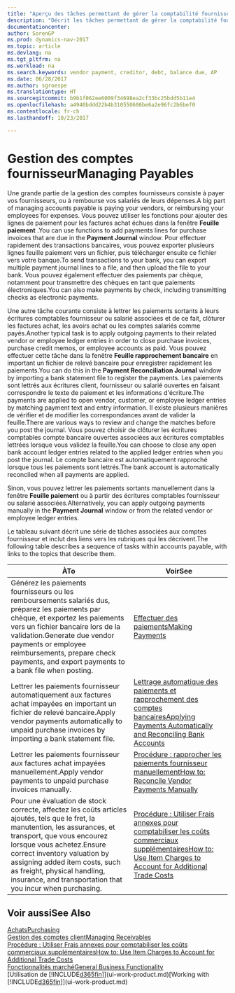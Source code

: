 ```yaml
---
title: "Aperçu des tâches permettant de gérer la comptabilité fournisseur"
description: "Décrit les tâches permettant de gérer la comptabilité fournisseur, par exemple, le paiement des créditeurs ou le lettrage de paiements sortants dans la comptabilité pour clôturer des factures ou des avoirs."
documentationcenter: 
author: SorenGP
ms.prod: dynamics-nav-2017
ms.topic: article
ms.devlang: na
ms.tgt_pltfrm: na
ms.workload: na
ms.search.keywords: vendor payment, creditor, debt, balance due, AP
ms.date: 06/28/2017
ms.author: sgroespe
ms.translationtype: HT
ms.sourcegitcommit: b9b1f062ee6009f34698ea2cf33bc25bdd5b11e4
ms.openlocfilehash: a4940bddd22b4b310550606be6a2e96fc2b6bef0
ms.contentlocale: fr-ch
ms.lasthandoff: 10/23/2017

---
```

# <a name="managing-payables"></a><span data-ttu-id="10fa7-103">Gestion des comptes fournisseur</span><span class="sxs-lookup"><span data-stu-id="10fa7-103">Managing Payables</span></span>
<span data-ttu-id="10fa7-104">Une grande partie de la gestion des comptes fournisseurs consiste à payer vos fournisseurs, ou à rembourse vos salariés de leurs dépenses.</span><span class="sxs-lookup"><span data-stu-id="10fa7-104">A big part of managing accounts payable is paying your vendors, or reimbursing your employees for expenses.</span></span> <span data-ttu-id="10fa7-105">Vous pouvez utiliser les fonctions pour ajouter des lignes de paiement pour les factures achat échues dans la fenêtre **Feuille paiement** .</span><span class="sxs-lookup"><span data-stu-id="10fa7-105">You can use functions to add payments lines for purchase invoices that are due in the **Payment Journal** window.</span></span> <span data-ttu-id="10fa7-106">Pour effectuer rapidement des transactions bancaires, vous pouvez exporter plusieurs lignes feuille paiement vers un fichier, puis télécharger ensuite ce fichier vers votre banque.</span><span class="sxs-lookup"><span data-stu-id="10fa7-106">To send transactions to your bank, you can export multiple payment journal lines to a file, and then upload the file to your bank.</span></span> <span data-ttu-id="10fa7-107">Vous pouvez également effectuer des paiements par chèque, notamment pour transmettre des chèques en tant que paiements électroniques.</span><span class="sxs-lookup"><span data-stu-id="10fa7-107">You can also make payments by check, including transmitting checks as electronic payments.</span></span>

<span data-ttu-id="10fa7-108">Une autre tâche courante consiste à lettrer les paiements sortants à leurs écritures comptables fournisseur ou salarié associées et de ce fait, clôturer les factures achat, les avoirs achat ou les comptes salariés comme payés.</span><span class="sxs-lookup"><span data-stu-id="10fa7-108">Another typical task is to apply outgoing payments to their related vendor or employee ledger entries in order to close purchase invoices, purchase credit memos, or employee accounts as paid.</span></span> <span data-ttu-id="10fa7-109">Vous pouvez effectuer cette tâche dans la fenêtre **Feuille rapprochement bancaire** en important un fichier de relevé bancaire pour enregistrer rapidement les paiements.</span><span class="sxs-lookup"><span data-stu-id="10fa7-109">You can do this in the **Payment Reconciliation Journal** window by importing a bank statement file to register the payments.</span></span> <span data-ttu-id="10fa7-110">Les paiements sont lettrés aux écritures client, fournisseur ou salarié ouvertes en faisant correspondre le texte de paiement et les informations d'écriture.</span><span class="sxs-lookup"><span data-stu-id="10fa7-110">The payments are applied to open vendor, customer, or employee ledger entries by matching payment text and entry information.</span></span> <span data-ttu-id="10fa7-111">Il existe plusieurs manières de vérifier et de modifier les correspondances avant de valider la feuille.</span><span class="sxs-lookup"><span data-stu-id="10fa7-111">There are various ways to review and change the matches before you post the journal.</span></span> <span data-ttu-id="10fa7-112">Vous pouvez choisir de clôturer les écritures comptables compte bancaire ouvertes associées aux écritures comptables lettrées lorsque vous validez la feuille.</span><span class="sxs-lookup"><span data-stu-id="10fa7-112">You can choose to close any open bank account ledger entries related to the applied ledger entries when you post the journal.</span></span> <span data-ttu-id="10fa7-113">Le compte bancaire est automatiquement rapproché lorsque tous les paiements sont lettrés.</span><span class="sxs-lookup"><span data-stu-id="10fa7-113">The bank account is automatically reconciled when all payments are applied.</span></span>

<span data-ttu-id="10fa7-114">Sinon, vous pouvez lettrer les paiements sortants manuellement dans la fenêtre **Feuille paiement** ou à partir des écritures comptables fournisseur ou salarié associées.</span><span class="sxs-lookup"><span data-stu-id="10fa7-114">Alternatively, you can apply outgoing payments manually in the **Payment Journal** window or from the related vendor or employee ledger entries.</span></span>

<span data-ttu-id="10fa7-115">Le tableau suivant décrit une série de tâches associées aux comptes fournisseur et inclut des liens vers les rubriques qui les décrivent.</span><span class="sxs-lookup"><span data-stu-id="10fa7-115">The following table describes a sequence of tasks within accounts payable, with links to the topics that describe them.</span></span>

| <span data-ttu-id="10fa7-116">À</span><span class="sxs-lookup"><span data-stu-id="10fa7-116">To</span></span> | <span data-ttu-id="10fa7-117">Voir</span><span class="sxs-lookup"><span data-stu-id="10fa7-117">See</span></span> |
| --- | --- |
| <span data-ttu-id="10fa7-118">Générez les paiements fournisseurs ou les remboursements salariés dus, préparez les paiements par chèque, et exportez les paiements vers un fichier bancaire lors de la validation.</span><span class="sxs-lookup"><span data-stu-id="10fa7-118">Generate due vendor payments or employee reimbursements, prepare check payments, and export payments to a bank file when posting.</span></span> |[<span data-ttu-id="10fa7-119">Effectuer des paiements</span><span class="sxs-lookup"><span data-stu-id="10fa7-119">Making Payments</span></span>](payables-make-payments.md) |
| <span data-ttu-id="10fa7-120">Lettrer les paiements fournisseur automatiquement aux factures achat impayées en important un fichier de relevé bancaire.</span><span class="sxs-lookup"><span data-stu-id="10fa7-120">Apply vendor payments automatically to unpaid purchase invoices by importing a bank statement file.</span></span> |[<span data-ttu-id="10fa7-121">Lettrage automatique des paiements et rapprochement des comptes bancaires</span><span class="sxs-lookup"><span data-stu-id="10fa7-121">Applying Payments Automatically and Reconciling Bank Accounts</span></span>](receivables-apply-payments-auto-reconcile-bank-accounts.md) |
| <span data-ttu-id="10fa7-122">Lettrer les paiements fournisseur aux factures achat impayées manuellement.</span><span class="sxs-lookup"><span data-stu-id="10fa7-122">Apply vendor payments to unpaid purchase invoices manually.</span></span> |[<span data-ttu-id="10fa7-123">Procédure : rapprocher les paiements fournisseur manuellement</span><span class="sxs-lookup"><span data-stu-id="10fa7-123">How to: Reconcile Vendor Payments Manually</span></span>](payables-how-apply-purchase-transactions-manually.md) |
|<span data-ttu-id="10fa7-124">Pour une évaluation de stock correcte, affectez les coûts articles ajoutés, tels que le fret, la manutention, les assurances, et transport, que vous encourez lorsque vous achetez.</span><span class="sxs-lookup"><span data-stu-id="10fa7-124">Ensure correct inventory valuation by assigning added item costs, such as freight, physical handling, insurance, and transportation that you incur when purchasing.</span></span>|[<span data-ttu-id="10fa7-125">Procédure : Utiliser Frais annexes pour comptabiliser les coûts commerciaux supplémentaires</span><span class="sxs-lookup"><span data-stu-id="10fa7-125">How to: Use Item Charges to Account for Additional Trade Costs</span></span>](payables-how-assign-item-charges.md)|

## <a name="see-also"></a><span data-ttu-id="10fa7-126">Voir aussi</span><span class="sxs-lookup"><span data-stu-id="10fa7-126">See Also</span></span>
[<span data-ttu-id="10fa7-127">Achats</span><span class="sxs-lookup"><span data-stu-id="10fa7-127">Purchasing</span></span>](purchasing-manage-purchasing.md)  
[<span data-ttu-id="10fa7-128">Gestion des comptes client</span><span class="sxs-lookup"><span data-stu-id="10fa7-128">Managing Receivables</span></span>](receivables-manage-receivables.md)  
[<span data-ttu-id="10fa7-129">Procédure : Utiliser Frais annexes pour comptabiliser les coûts commerciaux supplémentaires</span><span class="sxs-lookup"><span data-stu-id="10fa7-129">How to: Use Item Charges to Account for Additional Trade Costs</span></span>](payables-how-assign-item-charges.md)  
[<span data-ttu-id="10fa7-130">Fonctionnalités marché</span><span class="sxs-lookup"><span data-stu-id="10fa7-130">General Business Functionality</span></span>](ui-across-business-areas.md)  
<span data-ttu-id="10fa7-131">[Utilisation de [!INCLUDE[d365fin](includes/d365fin_md.md)]](ui-work-product.md)</span><span class="sxs-lookup"><span data-stu-id="10fa7-131">[Working with [!INCLUDE[d365fin](includes/d365fin_md.md)]](ui-work-product.md)</span></span>

